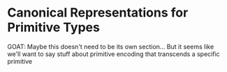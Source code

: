 # Canonical Representations for Primitive Types

GOAT: Maybe this doesn't need to be its own section...  But it seems like we'll want to say stuff about primitive encoding that transcends a specific primitive
